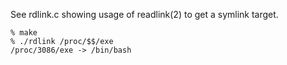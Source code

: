 See rdlink.c showing usage of readlink(2) to get a symlink target.

    % make
    % ./rdlink /proc/$$/exe
    /proc/3086/exe -> /bin/bash

